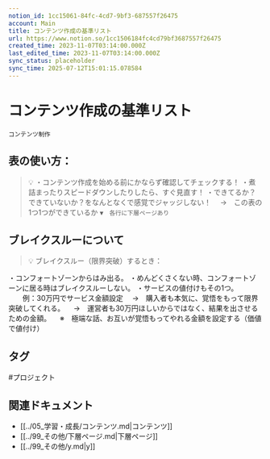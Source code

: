```yaml
---
notion_id: 1cc15061-84fc-4cd7-9bf3-687557f26475
account: Main
title: コンテンツ作成の基準リスト
url: https://www.notion.so/1cc1506184fc4cd79bf3687557f26475
created_time: 2023-11-07T03:14:00.000Z
last_edited_time: 2023-11-07T03:14:00.000Z
sync_status: placeholder
sync_time: 2025-07-12T15:01:15.078584
---
```

# コンテンツ作成の基準リスト

`コンテンツ制作`
## 表の使い方：
> 💡 ・コンテンツ作成を始める前にかならず確認してチェックする！
・煮詰まったりスピードダウンしたりしたら、すぐ見直す！
・できてるか？できていないか？をなんとなくで感覚でジャッジしない！
　→　この表の1つ1つができているか
`▼　各行に下層ページあり`
## ブレイクスルーについて
> 💡 ブレイクスルー（限界突破）するとき：

・コンフォートゾーンからはみ出る。
・めんどくさくない時、コンフォートゾーンに居る時はブレイクスルーしない。
・サービスの値付けもその1つ。
　　例：30万円でサービス金額設定
　→　購入者も本気に、覚悟をもって限界突破してくれる。
　→　運営者も30万円ほしいからではなく、結果を出させるための金額。
　※　極端な話、お互いが覚悟もってやれる金額を設定する（価値で値付け）

## タグ

#プロジェクト 

## 関連ドキュメント

- [[../05_学習・成長/コンテンツ.md|コンテンツ]]
- [[../99_その他/下層ページ.md|下層ページ]]
- [[../99_その他/y.md|y]]
